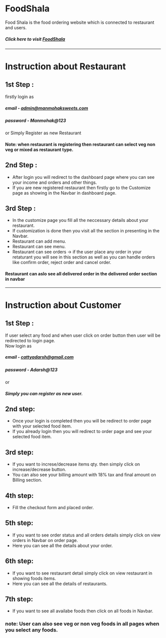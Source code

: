 # FoodShala
Food Shala is the food ordering website which is connected to restaurant and users.
##### Click here to visit  <a href="http://bit.ly/FoodSala" target="_blank">FoodShala</a>

<hr>

# Instruction about Restaurant 

## 1st Step :
firstly login as <br>
##### email - admin@manmohaksweets.com<br>
##### password - Manmohak@123

or Simply Register as new Restaurant

#### Note: when restaurant is registering then restaurant can select veg non veg or mixed as restaurant type.

## 2nd Step : 
<ul>
<li>After login you will redirect to the dashboard page where you can see your income and orders and other things.</li>

<li>If you are new registered restaurant then firstly go to the Customize page as showing in  the Navbar in dashboard page.</li>
</ul>

## 3rd Step : 
<ul>
	<li>In the customize page you fill all the neccessary details about your restaurant.</li> 
	<li>If customization is done then you visit all the section in presenting in the Navbar.</li>
	<li>Restaurant can add menu. </li>
	<li>Restaurant can see menu.</li>
<li>Restaurant can see orders -> if the user place any order in your retaturant you will see in this section as well as you can handle orders like confirm order, reject order and cancel order.</li>
</ul>

#### Restaurant can aslo see all delivered order in the delivered order section in navbar

<hr>


# Instruction about Customer 

## 1st Step :
If user select any food and when user click on order button then user will be redirected to login page.<br>
Now  login as<br>
##### email - cattyadarsh@gmail.com
##### password - Adarsh@123
or
##### Simply you can register as new user.<br>

## 2nd step:
<ul>
	<li>Once your login is completed then you will be redirect to order page with your selected food item.</li>
	<li>If you already login then you will redirect to order page and see your selected food item.</li>
</ul>

## 3rd step:
<ul>
	<li>If you want to increse/decrease items qty. then simply click on increase/decrease button.</li>
	<li>You can also see your billing amount with 18% tax and final amount on Billing section.</li>
</ul>

## 4th step: 
<ul>
	<li>Fill the checkout form and placed order.</li>
</ul>

## 5th step:
<ul>
	<li>If you want to see order status and all orders details simply click on view orders in Navbar on order page.</li>
	<li>Here you can see all the details about your order.</li>
</ul>

## 6th step:
<ul>
	<li>If you want to see restaurant detail simply click on view restaurant in showing foods items.</li>
	<li>Here you can see all the details of restaurants.</li>
</ul>

## 7th step: 
<ul>
	<li>If you want to see all availabe foods then click on all foods in Navbar.</li>
</ul>


### note: User can also see veg or non veg foods in all pages when you select any foods.

